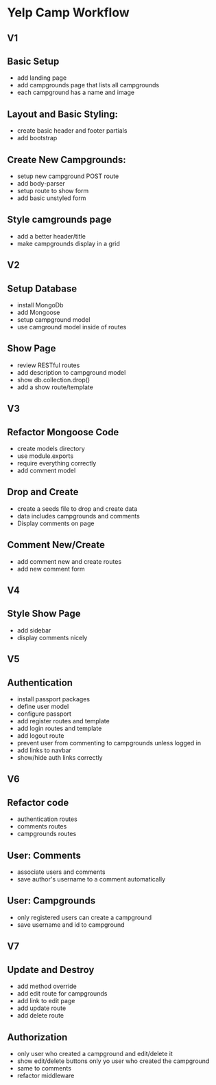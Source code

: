 # Yelp Camp Workflow

## V1
## Basic Setup
* add landing page
* add campgrounds page that lists all campgrounds
* each campground has a name and image

## Layout and Basic Styling:
* create basic header and footer partials
* add bootstrap

## Create New Campgrounds:
* setup new campground POST route
* add body-parser
* setup route to show form
* add basic unstyled form

## Style camgrounds page
* add a better header/title
* make campgrounds display in a grid

## V2
## Setup Database
* install MongoDb
* add Mongoose
* setup campground model
* use camground model inside of routes

## Show Page
* review RESTful routes
* add description to campground model
* show db.collection.drop()
* add a show route/template

## V3
## Refactor Mongoose Code
* create models directory
* use module.exports
* require everything correctly
* add comment model

## Drop and Create
* create a seeds file to drop and create data
* data includes campgrounds and comments
* Display comments on page

## Comment New/Create
* add comment new and create routes
* add new comment form

## V4
## Style Show Page
* add sidebar
* display comments nicely

## V5
## Authentication
* install passport packages
* define user model
* configure passport
* add register routes and template
* add login routes and template
* add logout route
* prevent user from commenting to campgrounds unless logged in
* add links to navbar
* show/hide auth links correctly

## V6
## Refactor code
* authentication routes
* comments routes
* campgrounds routes

## User: Comments
* associate users and comments
* save author's username to a comment automatically

## User: Campgrounds
* only registered users can create a campground
* save username and id to campground

## V7
## Update and Destroy
* add method override
* add edit route for campgrounds
* add link to edit page
* add update route
* add delete route

## Authorization
* only user who created a campground and edit/delete it
* show edit/delete buttons only yo user who created the campground
* same to comments
* refactor middleware